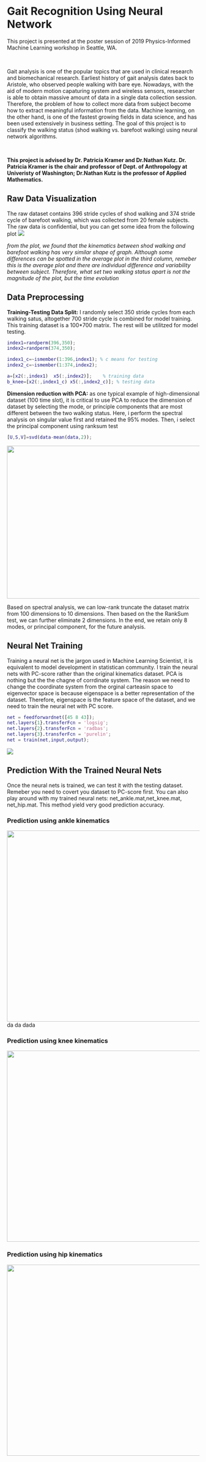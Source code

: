 # Gait Recognition Using Neural Network 
<p>This project is presented at the poster session of 2019 Physics-Informed Machine Learning workshop in Seattle, WA.</p><br>
<p> Gait analysis is one of the popular topics that are used in clinical research and biomechanical research. Earliest history of gait analysis dates back to Aristole, who observed people walking with bare eye. Nowadays, with the aid of modern motion capaturing system and wireless sensors, researcher is able to obtain massive amount of data in a single data collection session. Therefore, the problem of how to collect more data from subject become how to extract meaningful information from the data. Machine learning, on the other hand, is one of the fastest growing fields in data science, and has been used extensively in business setting. The goal of this project is to classify the walking status (shod walking vs. barefoot walking) using neural network algorithms. <p><br>

<p><b>This project is advised by Dr. Patricia Kramer and Dr.Nathan Kutz. Dr. Patricia Kramer is the chair and professor of Dept. of Anthropology at Univeristy of Washington; Dr.Nathan Kutz is the professor of Applied Mathematics.</b></p>

## Raw Data Visualization 
<p>The raw dataset contains 396 stride cycles of shod walking and 374 stride cycle of barefoot walking, which was collected from 20 female subjects. The raw data is confidential, but you can get some idea from the following plot 
<img src="image/plot_combo.jpg">

<p><em>from the plot, we found that the kinematics between shod walking and barefoot walking has very similar shape of graph. Although some differences can be spotted in the average plot in the third column, remeber this is the average plot and there are individual difference and variability between subject. Therefore, what set two walking status apart is not the magnitude of the plot, but the time evolution</em></p>

## Data Preprocessing
<p><b>Training-Testing Data Split:</b> I randomly select 350 stride cycles from each walking satus, altogether 700 stride cycle is combined for model training. This training dataset is a 100*700 matrix. The rest will be utilitzed for model testing.</p>

```matlab
index1=randperm(396,350);
index2=randperm(374,350);

index1_c=~ismember(1:396,index1); % c means for testing
index2_c=~ismember(1:374,index2);

a=[x2(:,index1)  x5(:,index2)];    % training data
b_knee=[x2(:,index1_c) x5(:,index2_c)]; % testing data
```

<p><b>Dimension reduction with PCA:</b> as one typical example of high-dimensional dataset (100 time slot), it is critical to use PCA to reduce the dimension of dataset by selecting the mode, or principle components that are most different between the two walking status. Here, i perform the spectral analysis on singular value first and retained the 95% modes. Then, i select the principal component using ranksum test

```matlab
[U,S,V]=svd(data-mean(data,2));
```

<img src="image/spa.jpg" height=400 width=750>
<p>Based on spectral analysis, we can low-rank truncate the dataset matrix from 100 dimensions to 10 dimensions. Then based on the the RankSum test, we can further eliminate 2 dimensions. In the end, we retain only 8 modes, or principal component, for the future analysis.</p>

## Neural Net Training
<p>Training a neural net is the jargon used in Machine Learning Scientist, it is equivalent to model development in statistican community. I train the neural nets with PC-score rather than the original kinematics dataset. PCA is nothing but the the chagne of corrdinate system. The reason we need to change the coordinate system from the orginal carteasin space to eigenvector space is because eigenspace is a better representation of the dataset. Therefore, eigenspace is the feature space of the dataset, and we need to train the neural net with PC score.</p>

```matlab
net = feedforwardnet([45 8 43]);
net.layers{1}.transferFcn = 'logsig';
net.layers{2}.transferFcn = 'radbas';
net.layers{3}.transferFcn = 'purelin';
net = train(net,input,output);
```
<img src="image/Capture.JPG">

## Prediction With the Trained Neural Nets
<p>Once the neural nets is trained, we can test it with the testing dataset. Remeber you need to covert you dataset to PC-score first. You can also play around with my trained neural nets: net_ankle.mat,net_knee.mat, net_hip.mat. This method yield very good prediction accuracy.</p>

<h3>Prediction using ankle kinematics</h3>
<img src="image/ankle1.jpg" height=500 width=600 align="right"> da da dada     

<h3>Prediction using knee kinematics</h3>
<img src="image/knee1.jpg" height=500 width=600 >

<h3>Prediction using hip kinematics</h3>
<img src="image/hip1.jpg" height=500 width=600 >

